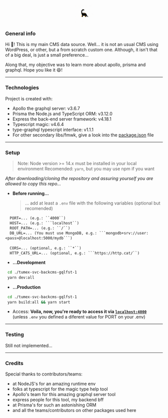 <p align="center">
  <a href="https://victorgomez.dev">
    <img alt="Portfolio logo" src="./.github/resources/Animated.gif" width="60" height="60" />
  </a>
</p>

### **General info**
Hi 👋! This is my main CMS data source. Well... it is not an usual CMS using WordPress, or other, but a from scratch custom one. Although, it isn't that of a big deal, is just a small preference... 

Along that, my objective was to learn more about apollo, prisma and graphql.
Hope you like it 😄!

---
### **Technologies**
Project is created with:
* Apollo the graphql server: v3.6.7
* Prisma the Node.js and TypeScript ORM: v3.12.0
* Express the back-end server framework: v4.18.1
* Typescript magic: v4.6.4
* type-graphql typescript interface: v1.1.1
* For other secondary libs/fmwk, give a look into the [package.json](https://github.com/Vicg853/tumex-svc-backcms-gqlfst-1/blob/main/package.json) file

---
### **Setup**
  > Note: Node version >= 14.x must be installed in your local environment
  > Recomended: ``yarn``, but you may use npm if you want 

  *After downloading/cloning the repository and assuring yourself you are allowed to copy this repo...*

  * **Before running...**
    > ... add at least a ``` .env ``` file with the following variables (optional but recomended)
  ```.env
    PORT=... (e.g.: ``4000``)
    HOST=... (e.g.: ```localhost``)
    ROOT_PATH=... (e.g.: ``/``)
    DB_URL=... (You must use MongoDB, e.g.: ```mongodb+srv://user:<pass>@localhost:5000/mydb```)

    CORS=... (optional, e.g.: ``*``)
    HTTP_CATS_URL=... (optional, e.g.: ```https://http.cat/``)
  ```

  * **...Development**
  ```bash
   cd ./tumex-svc-backcms-gqlfst-1
   yarn dev:all 
  ```

  * **...Production**
  ```bash
   cd ./tumex-svc-backcms-gqlfst-1
   yarn build:all && yarn start
  ```

  * Access:
  **Voila, now, you're ready to access it via [``` localhost:4000 ```](http://localhost:4000)** (unless ``.env`` you defined a diferent value for PORT on your .env)

---

### **Testing**
Still not implemented...

---

### **Credits**

Special thanks to contributors/teams: 
- at NodeJS's for an amazing runtime env
- folks at typescript for the magic type help tool 
- Apollo's team for this amazing graphql server tool
- express people for this tool, my backend bff
- at Prisma's for such an astonishing ORM
- and all the teams/contributors on other packages used here
